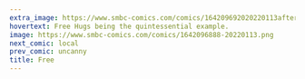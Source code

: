 ```yaml
---
extra_image: https://www.smbc-comics.com/comics/164209692020220113after.png
hovertext: Free Hugs being the quintessential example.
image: https://www.smbc-comics.com/comics/1642096888-20220113.png
next_comic: local
prev_comic: uncanny
title: Free
---
```


